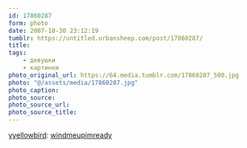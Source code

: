 ```yaml
---
id: 17860287
form: photo
date: 2007-10-30 23:12:19
tumblr: https://untitled.urbansheep.com/post/17860287/
title:
tags:
    - девушки
    - картинки
photo_original_url: https://64.media.tumblr.com/17860287_500.jpg
photo: "@/assets/media/17860287.jpg"
photo_caption:
photo_source:
photo_source_url:
photo_source_title:
---
```


<p><a href="http://flickr.com/photos/yyellowbird">yyellowbird</a>: <a href="http://flickr.com/photos/yyellowbird/1096835096/in/set-72157594448436055">windmeupimready</a></p>
